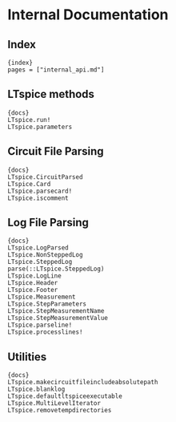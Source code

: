 # Internal Documentation

## Index

	{index}
	pages = ["internal_api.md"]

## LTspice methods

	{docs}
	LTspice.run!
	LTspice.parameters

## Circuit File Parsing
	{docs}
	LTspice.CircuitParsed
	LTspice.Card
	LTspice.parsecard!
	LTspice.iscomment


## Log File Parsing
	{docs}
	LTspice.LogParsed
	LTspice.NonSteppedLog
	LTspice.SteppedLog
	parse(::LTspice.SteppedLog)
	LTspice.LogLine
	LTspice.Header
	LTspice.Footer
	LTspice.Measurement
	LTspice.StepParameters
	LTspice.StepMeasurementName
	LTspice.StepMeasurementValue
	LTspice.parseline!
	LTspice.processlines!

## Utilities
	{docs}
	LTspice.makecircuitfileincludeabsolutepath
	LTspice.blanklog
	LTspice.defaultltspiceexecutable
	LTspice.MultiLevelIterator
	LTspice.removetempdirectories
